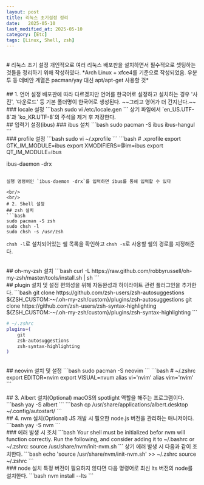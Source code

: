 ```yaml
---
layout: post
title: 리눅스 초기설정 정리 
date:   2025-05-10
last_modified_at: 2025-05-10
category: [Etc]
tags: [Linux, Shell, zsh]
---
```

<br/>
# 리눅스 초기 설정 
개인적으로 여러 리눅스 배포판을 설치하면서 필수적으로 셋팅하는 것들을 정리하기 위해 작성하였다.
*Arch Linux + xfce4를 기준으로 작성되었음. 우분투 등 데비안 계열은 pacman/yay 대신 apt/apt-get 사용할 것*
<br/>
<br/>
## 1. 언어 설정
배포판에 따라 다르겠지만 언어를 한국어로 설정하고 설치하는 경우 '사진', '다운로드' 등 기본 폴더명이 한국어로 생성된다. ~~그리고 영어가 더 간지난다.~~

<br/>
### locale 설정
```bash
sudo vi /etc/locale.gen
```
상기 파일에서 `en_US.UTF-8`과 `ko_KR.UTF-8`의 주석을 제거 후 저장한다.

<br/>
## 입력기 설정(ibus)
### ibus 설치
```bash
sudo pacman -S ibus ibus-hangul
```
<br/>
### profile 설정
```bash
sudo vi ~/.xprofile
```
```bash
# .xprofile
export GTK_IM_MODULE=ibus
export XMODIFIERS=@im=ibus
export QT_IM_MODULE=ibus

ibus-daemon -drx
```

실행 명령어인 `ibus-daemon -drx`를 입력하면 ibus를 통해 입력할 수 있다

<br/>
<br/>
# 2. Shell 설정
## zsh 설치
```bash
sudo pacman -S zsh 
sudo chsh -l
sudo chsh -s /usr/zsh
```
`chsh -l`로 설치되어있는 쉘 목록을 확인하고 `chsh -s`로 사용할 쉘의 경로를 지정해준다.

<br/>
## oh-my-zsh 설치
```bash
curl -L https://raw.github.com/robbyrussell/oh-my-zsh/master/tools/install.sh | sh
```
<br/>
## plugin 설치 및 설정
편의성을 위해 자동완성과 하이라이트 관련 플러그인을 추가한다.
```bash
git clone https://github.com/zsh-users/zsh-autosuggestions ${ZSH_CUSTOM:-~/.oh-my-zsh/custom}/plugins/zsh-autosuggestions
git clone https://github.com/zsh-users/zsh-syntax-highlighting ${ZSH_CUSTOM:-~/.oh-my-zsh/custom}/plugins/zsh-syntax-highlighting
```

```bash
# ~/.zshrc
plugins=(
    git
    zsh-autosuggestions
    zsh-syntax-highlighting
)
```

<br/>
## neovim 설치 및 설정
```bash
sudo pacman -S neovim
```
```bash
# ~/.zshrc
export EDITOR=nvim
export VISUAL=nvum
alias vi='nvim'
alias vim='nvim'
```

<br/>
<br/>
## 3. Albert 설치(Optional)
macOS의 spotlight 역할을 해주는 프로그램이다.
```bash
yay -S albert
```
```bash
cp /usr/share/applications/albert.desktop ~/.config/autostart/
```

<br/>
## 4. nvm 설치(Optional)
JS 개발 시 필요한 node.js 버전을 관리하는 매니저이다.
```bash
yay -S nvm
```
<br/>
### 에러 발생 시 조치
```bash
Your shell must be initialized befor nvm will function correctly.
Run the following, and consider adding it to ~/.bashrc or ~/.zshrc:
    source /usr/share/nvm/init-nvm.sh
```
상기 에러 발생 시 다음과 같이 조치한다.
```bash
echo 'source /usr/share/nvm/init-nvm.sh' >> ~/.zshrc
source ~/.zshrc
```

<br/>
### node 설치
특정 버전이 필요하지 않다면 다음 명령어로 최신 lts 버전의 node를 설치한다.
```bash
nvm install --lts
```

